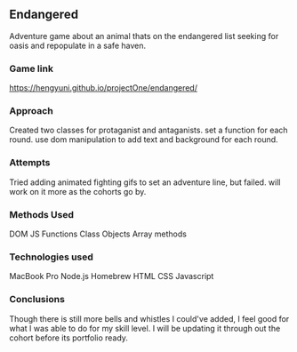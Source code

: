 ## Endangered
Adventure game about an animal thats on the endangered list seeking for oasis and repopulate in a safe haven.

### Game link
https://hengyuni.github.io/projectOne/endangered/

### Approach
Created two classes for protaganist and antaganists. set a function for each round. use dom manipulation to add text and background for each round.

### Attempts
Tried adding animated fighting gifs to set an adventure line, but failed. will work on it more as the cohorts go by.

### Methods Used
DOM
JS Functions
Class
Objects
Array methods

### Technologies used
MacBook Pro
Node.js
Homebrew
HTML
CSS
Javascript

### Conclusions
Though there is still more bells and whistles I could've added, I feel good for what I was able to do for my skill level. I will be updating it through out the cohort before its portfolio ready.


